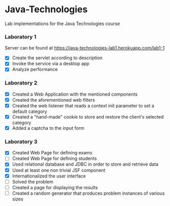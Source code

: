 # Java-Technologies
 Lab implementations for the Java Technologies course

### Laboratory 1
 Server can be found at https://java-technologies-lab1.herokuapp.com/lab1-1
- [x] Create the servlet according to description
- [x] Invoke the service via a desktop app
- [x] Analyze performance

### Laboratory 2
- [X] Created a Web Application with the mentioned components
- [X] Created the aforementioned web filters
- [X] Created the web listener that reads a context init parameter to set a default category
- [X] Created a "hand-made" cookie to store and restore the client's selected category
- [X] Added a captcha to the input form

### Laboratory 3
- [X] Created Web Page for defining exams
- [ ] Created Web Page for defining students
- [X] Used relational database and JDBC in order to store and retrieve data
- [X] Used at least one non trivial JSF component
- [X] Internationalized the user interface
- [ ] Solved the problem
- [ ] Created a page for displaying the results
- [ ] Created a random generator that produces problem instances of various sizes